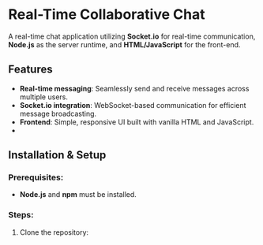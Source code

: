# Real-Time Collaborative Chat

A real-time chat application utilizing **Socket.io** for real-time communication, **Node.js** as the server runtime, and **HTML/JavaScript** for the front-end.

## Features
- **Real-time messaging**: Seamlessly send and receive messages across multiple users.
- **Socket.io integration**: WebSocket-based communication for efficient message broadcasting.
- **Frontend**: Simple, responsive UI built with vanilla HTML and JavaScript.
- 
## Installation & Setup
### Prerequisites:
- **Node.js** and **npm** must be installed.
### Steps:
1. Clone the repository:
 ```bash
